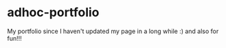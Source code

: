 # adhoc-portfolio
My portfolio since I haven't updated my page in a long while :) and also for fun!!!
